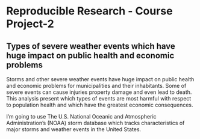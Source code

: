 # Reproducible Research - Course Project-2

## Types of severe weather events which have huge impact on public health and economic problems

Storms and other severe weather events have huge impact on public health and economic problems for municipalities and their inhabitants. Some of severe events can cause injuries property damage and even lead to death. This analysis present which types of events are most harmful with respect to population health and which have the greatest economic consequences.


I’m going to use The U.S. National Oceanic and Atmospheric Administration’s (NOAA) storm database which tracks characteristics of major storms and weather events in the United States.
